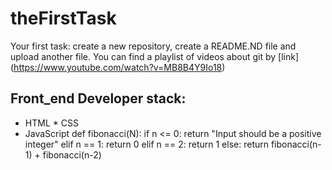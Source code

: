 # theFirstTask
Your first task: create a new repository, create a README.ND file and upload another file.
You can find a playlist of videos about git by [link] (https://www.youtube.com/watch?v=MB8B4Y9Io18)
## Front_end Developer stack:
* HTML
﻿﻿* CSS
* JavaScript
def fibonacci(N):
    if n <= 0:
        return "Input should be a positive integer"
    elif n == 1:
        return 0
    elif n == 2:
        return 1
    else:
        return fibonacci(n-1) + fibonacci(n-2)
